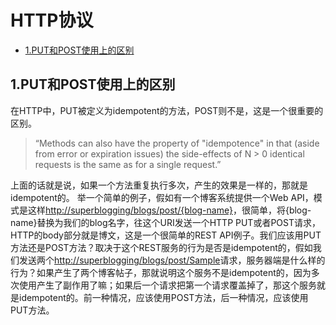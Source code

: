 # HTTP协议

* [1.PUT和POST使用上的区别](#1.PUT和POST使用上的区别)

## 1.PUT和POST使用上的区别

在HTTP中，PUT被定义为idempotent的方法，POST则不是，这是一个很重要的区别。

>“Methods can also have the property of "idempotence" in that (aside from error or expiration issues) the side-effects of N > 0 identical requests is the same as for a single request.”

上面的话就是说，如果一个方法重复执行多次，产生的效果是一样的，那就是idempotent的。
举一个简单的例子，假如有一个博客系统提供一个Web API，模式是这样<http://superblogging/blogs/post/{blog-name}>，很简单，将{blog-name}替换为我们的blog名字，往这个URI发送一个HTTP PUT或者POST请求，HTTP的body部分就是博文，这是一个很简单的REST API例子。我们应该用PUT方法还是POST方法？取决于这个REST服务的行为是否是idempotent的，假如我们发送两个<http://superblogging/blogs/post/Sample>请求，服务器端是什么样的行为？如果产生了两个博客帖子，那就说明这个服务不是idempotent的，因为多次使用产生了副作用了嘛；如果后一个请求把第一个请求覆盖掉了，那这个服务就是idempotent的。前一种情况，应该使用POST方法，后一种情况，应该使用PUT方法。
